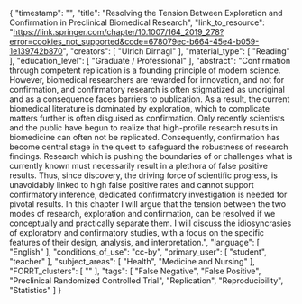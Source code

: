 {
    "timestamp": "",
    "title": "Resolving the Tension Between Exploration and Confirmation in Preclinical Biomedical Research",
    "link_to_resource": "https://link.springer.com/chapter/10.1007/164_2019_278?error=cookies_not_supported&code=678079ec-b664-45e4-b059-1e139742b870",
    "creators": [
        "Ulrich Dirnagl"
    ],
    "material_type": [
        "Reading"
    ],
    "education_level": [
        "Graduate / Professional"
    ],
    "abstract": "Confirmation through competent replication is a founding principle of modern science. However, biomedical researchers are rewarded for innovation, and not for confirmation, and confirmatory research is often stigmatized as unoriginal and as a consequence faces barriers to publication. As a result, the current biomedical literature is dominated by exploration, which to complicate matters further is often disguised as confirmation. Only recently scientists and the public have begun to realize that high-profile research results in biomedicine can often not be replicated. Consequently, confirmation has become central stage in the quest to safeguard the robustness of research findings. Research which is pushing the boundaries of or challenges what is currently known must necessarily result in a plethora of false positive results. Thus, since discovery, the driving force of scientific progress, is unavoidably linked to high false positive rates and cannot support confirmatory inference, dedicated confirmatory investigation is needed for pivotal results. In this chapter I will argue that the tension between the two modes of research, exploration and confirmation, can be resolved if we conceptually and practically separate them. I will discuss the idiosyncrasies of exploratory and confirmatory studies, with a focus on the specific features of their design, analysis, and interpretation.",
    "language": [
        "English"
    ],
    "conditions_of_use": "cc-by",
    "primary_user": [
        "student",
        "teacher"
    ],
    "subject_areas": [
        "Health",
        "Medicine and Nursing"
    ],
    "FORRT_clusters": [
        ""
    ],
    "tags": [
        "False Negative",
        "False Positive",
        "Preclinical Randomized Controlled Trial",
        "Replication",
        "Reproducibility",
        "Statistics"
    ]
}